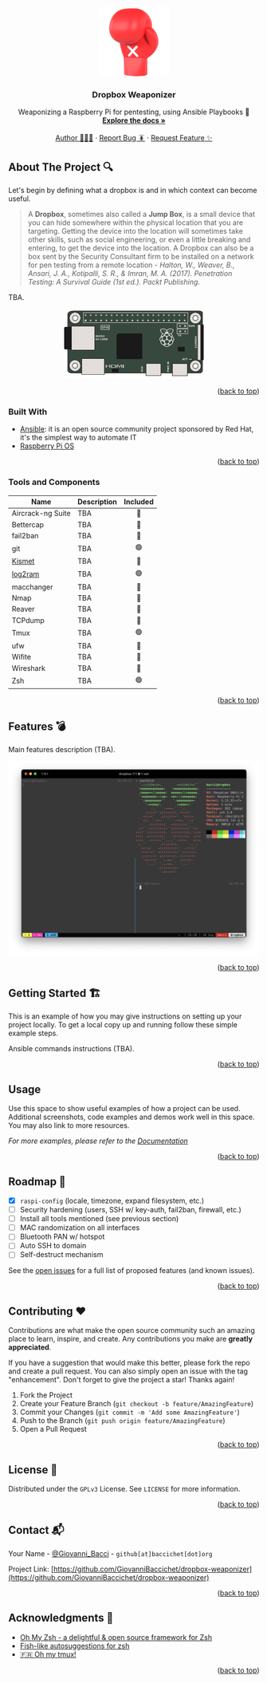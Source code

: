 <!-- Improved compatibility of back to top link: See: https://github.com/othneildrew/Best-README-Template/pull/73 -->
<a name="readme-top"></a>
<!--
*** Thanks for checking out the Best-README-Template. If you have a suggestion
*** that would make this better, please fork the repo and create a pull request
*** or simply open an issue with the tag "enhancement".
*** Don't forget to give the project a star!
*** Thanks again! Now go create something AMAZING! :D
-->


<!-- PROJECT LOGO -->
<br />
<div align="center">
  <a href="https://github.com/GiovanniBaccichet/dropbox-weaponizer">
    <img src="media/boxing_glove.png" alt="Logo" height="140">
  </a>

<h3 align="center">Dropbox Weaponizer</h3>

  <p align="center">
    Weaponizing a Raspberry Pi for pentesting, using Ansible Playbooks 🥊
    <br />
    <a href="https://docs.ansible.com/"><strong>Explore the docs »</strong></a>
    <br />
    <br />
    <a href="https://github.com/GiovanniBaccichet/">Author 👨🏻‍💻</a>
    ·
    <a href="https://github.com/GiovanniBaccichet/dropbox-weaponizer/issues">Report Bug 🪳</a>
    ·
    <a href="https://github.com/GiovanniBaccichet/dropbox-weaponizer/issues">Request Feature ✨</a>
  </p>
</div>



<!-- TABLE OF CONTENTS -->




<!-- ABOUT THE PROJECT -->
## About The Project 🔍

Let's begin by defining what a dropbox is and in which context can become useful.

> A **Dropbox**, sometimes also called a **Jump Box**, is a small device that you can hide somewhere within the physical location that you are targeting. Getting the device into the location will sometimes take other skills, such as social engineering, or even a little breaking and entering, to get the device into the location. A Dropbox can also be a box sent by the Security Consultant firm to be installed on a network for pen testing from a remote location - *Halton, W., Weaver, B., Ansari, J. A., Kotipalli, S. R., & Imran, M. A. (2017). Penetration Testing: A Survival Guide (1st ed.). Packt Publishing*.

TBA.

<p align="center">
  <img src="media/rpi-zero.png" alt="rpi-zero" height="140"/>
</p>


<p align="right">(<a href="#readme-top">back to top</a>)</p>



### Built With

- [Ansible](https://www.ansible.com/): it is an open source community project sponsored by Red Hat, it's the simplest way to automate IT
- [Raspberry Pi OS](https://www.raspberrypi.com/software/)

<p align="right">(<a href="#readme-top">back to top</a>)</p>

### Tools and Components

| Name   |      Description      | Included |
|----------|-------------|:------:|
| Aircrack-ng Suite |  TBA | 🔴 |
| Bettercap |    TBA   |  🔴 |
| fail2ban | TBA |    🔴 |
| git | TBA |    🟢 |
| [Kismet](https://www.kismetwireless.net/) | TBA |    🔴 |
| [log2ram](https://github.com/azlux/log2ram) | TBA |    🟢 |
| macchanger | TBA |    🔴 |
| Nmap | TBA |    🔴 |
| Reaver | TBA |    🔴 |
| TCPdump | TBA |    🔴 |
| Tmux | TBA |    🟢 |
| ufw | TBA |    🔴 |
| Wifite | TBA |    🔴 |
| Wireshark | TBA |    🔴 |
| Zsh | TBA |    🟢 |


<p align="right">(<a href="#readme-top">back to top</a>)</p>


<!-- FEATURES -->
## Features 💣

Main features description (TBA).

<p align="center">
  <img src="media/tmux.png" alt="tmux" />
</p>

<p align="right">(<a href="#readme-top">back to top</a>)</p>


<!-- GETTING STARTED -->
## Getting Started 🏗

This is an example of how you may give instructions on setting up your project locally.
To get a local copy up and running follow these simple example steps.

Ansible commands instructions (TBA).

<p align="right">(<a href="#readme-top">back to top</a>)</p>



<!-- USAGE EXAMPLES -->
## Usage 

Use this space to show useful examples of how a project can be used. Additional screenshots, code examples and demos work well in this space. You may also link to more resources.

_For more examples, please refer to the [Documentation](https://example.com)_

<p align="right">(<a href="#readme-top">back to top</a>)</p>



<!-- ROADMAP -->
## Roadmap 🚸

- [X] `raspi-config` (locale, timezone, expand filesystem, etc.)
- [ ] Security hardening (users, SSH w/ key-auth, fail2ban, firewall, etc.)
- [ ] Install all tools mentioned (see previous section)
- [ ] MAC randomization on all interfaces
- [ ] Bluetooth PAN w/ hotspot
- [ ] Auto SSH to domain
- [ ] Self-destruct mechanism

See the [open issues](https://github.com/GiovanniBaccichet/dropbox-weaponizer/issues) for a full list of proposed features (and known issues).

<p align="right">(<a href="#readme-top">back to top</a>)</p>



<!-- CONTRIBUTING -->
## Contributing ♥️

Contributions are what make the open source community such an amazing place to learn, inspire, and create. Any contributions you make are **greatly appreciated**.

If you have a suggestion that would make this better, please fork the repo and create a pull request. You can also simply open an issue with the tag "enhancement".
Don't forget to give the project a star! Thanks again!

1. Fork the Project
2. Create your Feature Branch (`git checkout -b feature/AmazingFeature`)
3. Commit your Changes (`git commit -m 'Add some AmazingFeature'`)
4. Push to the Branch (`git push origin feature/AmazingFeature`)
5. Open a Pull Request

<p align="right">(<a href="#readme-top">back to top</a>)</p>



<!-- LICENSE -->
## License 📑

Distributed under the `GPLv3` License. See `LICENSE` for more information.

<p align="right">(<a href="#readme-top">back to top</a>)</p>



<!-- CONTACT -->
## Contact 📬

Your Name - [@Giovanni_Bacci](https://twitter.com/Giovanni_Bacci) - `github[at]baccichet[dot]org`

Project Link: [https://github.com/GiovanniBaccichet/dropbox-weaponizer](https://github.com/GiovanniBaccichet/dropbox-weaponizer)

<p align="right">(<a href="#readme-top">back to top</a>)</p>



<!-- ACKNOWLEDGMENTS -->
## Acknowledgments 📓

* [Oh My Zsh - a delightful & open source framework for Zsh](https://ohmyz.sh/)
* [Fish-like autosuggestions for zsh](https://github.com/zsh-users/zsh-autosuggestions)
* [🇫🇷 Oh my tmux!](https://github.com/gpakosz/.tmux)

<p align="right">(<a href="#readme-top">back to top</a>)</p>
